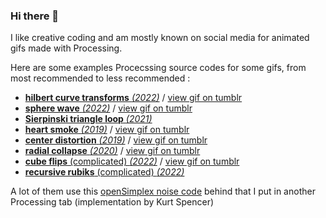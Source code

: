 ### Hi there 👋

I like creative coding and am mostly known on social media for animated gifs made with Processing.

Here are some examples Procecssing source codes for some gifs, from most recommended to less recommended :

- [**hilbert curve transforms** *(2022)*](https://gist.github.com/Bleuje/0917441d809d5eccf4ddcfc6a5b787d9) / [view gif on tumblr](https://necessary-disorder.tumblr.com/post/684049569049395200)
- [**sphere wave** *(2022)*](https://gist.github.com/Bleuje/bd3e59266899687c11dbca39f1ffd7ae) / [view gif on tumblr](https://necessary-disorder.tumblr.com/post/686420135511310336)
- [**Sierpinski triangle loop** *(2021)*](https://gist.github.com/Bleuje/1307e4c10898b93a25e159edbef8ea3c)
- [**heart smoke** *(2019)*](https://gist.github.com/Bleuje/020c562051ca8175e63a176487819b08) / [view gif on tumblr](https://necessary-disorder.tumblr.com/post/655712545142980608)
- [**center distortion** *(2019)*](https://gist.github.com/Bleuje/093adf9143e4b84f12f1b14bd8090d8c) / [view gif on tumblr](https://necessary-disorder.tumblr.com/post/183498773288)
- [**radial collapse** *(2020)*](https://gist.github.com/Bleuje/3889f5ec12645c5d4ffd24cf7f96282a) / [view gif on tumblr](https://necessary-disorder.tumblr.com/post/190213558568)
- [**cube flips** (complicated) *(2022)*](https://github.com/Bleuje/cubeflips-animation) / [view gif on tumblr](https://necessary-disorder.tumblr.com/post/674087417259638784)
- [**recursive rubiks** (complicated) *(2022)*](https://github.com/Bleuje/recursiverubiks)

A lot of them use this [openSimplex noise code](https://gist.github.com/Bleuje/fce86ef35b66c4a2b6a469b27163591e) behind that I put in another Processing tab (implementation by Kurt Spencer)
